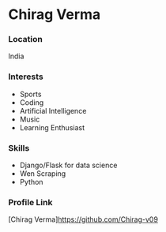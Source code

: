 # Chirag Verma

### Location

India

### Interests

- Sports
- Coding
- Artificial Intelligence
- Music
- Learning Enthusiast

### Skills

- Django/Flask for data science
- Wen Scraping
- Python

### Profile Link

[Chirag Verma]https://github.com/Chirag-v09
